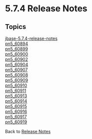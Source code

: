 # 5.7.4 Release Notes

<PageHeader />

## Topics

[jbase-5.7.4-release-notes](./jbase-5.7.4-release-notes)  
[pn5_60894](./pn5_60894)  
[pn5_60899](./pn5_60899)  
[pn5_60900](./pn5_60900)  
[pn5_60902](./pn5_60902)  
[pn5_60904](./pn5_60904)  
[pn5_60907](./pn5_60907)  
[pn5_60908](./pn5_60908)  
[pn5_60909](./pn5_60909)  
[pn5_60910](./pn5_60910)  
[pn5_60911](./pn5_60911)  
[pn5_60913](./pn5_60913)  
[pn5_60914](./pn5_60914)  
[pn5_60915](./pn5_60915)  
[pn5_60916](./pn5_60916)  
[pn5_60917](./pn5_60917)  
[pn5_60919](./pn5_60919)  

Back to [Release Notes](./../README.md)

  
<PageFooter />

